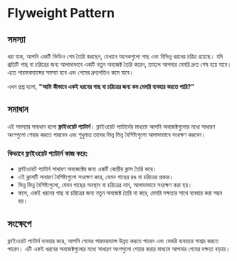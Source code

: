 # Flyweight Pattern

## সমস্যা
ধরা যাক, আপনি একটি ভিডিও গেম তৈরি করছেন, যেখানে অনেকগুলো গাছ এবং বিভিন্ন ধরনের চরিত্র রয়েছে। যদি প্রতিটি গাছ বা চরিত্রের জন্য আলাদাভাবে একটি নতুন অবজেক্ট তৈরি করেন, তাহলে আপনার মেমরি দ্রুত শেষ হয়ে যাবে। এতে পারফরম্যান্সের সমস্যা হবে এবং গেমের দ্রুতগতিও কমে যাবে।

এখন প্রশ্ন হলো, **"আমি কীভাবে একই ধরনের গাছ বা চরিত্রের জন্য কম মেমরি ব্যবহার করতে পারি?"**

## সমাধান
এই সমস্যার সমাধান হলো **ফ্লাইওয়েট প্যাটার্ন**। ফ্লাইওয়েট প্যাটার্নের মাধ্যমে আপনি অবজেক্টগুলোর মধ্যে সাধারণ অংশগুলো শেয়ার করতে পারবেন এবং শুধুমাত্র তাদের ভিন্ন ভিন্ন বৈশিষ্ট্যগুলো আলাদাভাবে সংরক্ষণ করবেন।

### কিভাবে ফ্লাইওয়েট প্যাটার্ন কাজ করে:
- ফ্লাইওয়েট প্যাটার্ন সাধারণ অবজেক্টের জন্য একটি কেন্দ্রীয় ক্লাস তৈরি করে।
- এই ক্লাসটি সাধারণ বৈশিষ্ট্যগুলো সংরক্ষণ করে, যেমন গাছের রঙ বা চরিত্রের প্রকার।
- ভিন্ন ভিন্ন বৈশিষ্ট্যগুলো, যেমন গাছের অবস্থান বা চরিত্রের নাম, আলাদাভাবে সংরক্ষণ করা হয়।
- ফলে, একই ধরনের গাছ বা চরিত্রের জন্য নতুন অবজেক্ট তৈরি না করে, মেমরি দক্ষতার সাথে ব্যবহার করা সম্ভব হয়।

## সংক্ষেপে
ফ্লাইওয়েট প্যাটার্ন ব্যবহার করে, আপনি গেমের পারফরম্যান্স উন্নত করতে পারেন এবং মেমরি ব্যবহারে সাশ্রয় করতে পারেন। এটি একই ধরনের অবজেক্টগুলোর মধ্যে সাধারণ অংশগুলো শেয়ার করার মাধ্যমে আপনার গেমের দক্ষতা বাড়ায়।
